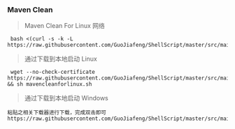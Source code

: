 ### Maven Clean 
> Maven Clean For Linux 网络
~~~
 bash <(curl -s -k -L https://raw.githubusercontent.com/GuoJiafeng/ShellScript/master/src/main/resources/tools/mavencleanforlinux.sh)
~~~

> 通过下载到本地启动 Linux
~~~
 wget --no-check-certificate  https://raw.githubusercontent.com/GuoJiafeng/ShellScript/master/src/main/resources/tools/mavencleanforlinux.sh  && sh mavencleanforlinux.sh
~~~


> 通过下载到本地启动 Windows

~~~
粘贴之相关下载器进行下载，完成双击即可
https://raw.githubusercontent.com/GuoJiafeng/ShellScript/master/src/main/resources/tools/mavencleanforwin.bat
~~~
